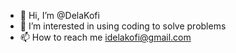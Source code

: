 - 👋 Hi, I’m @DelaKofi
- 👀 I’m interested in using coding to solve problems
- 📫 How to reach me idelakofi@gmail.com

<!---
DelaKofi/DelaKofi is a ✨ special ✨ repository because its `README.md` (this file) appears on your GitHub profile.
You can click the Preview link to take a look at your changes.
--->
